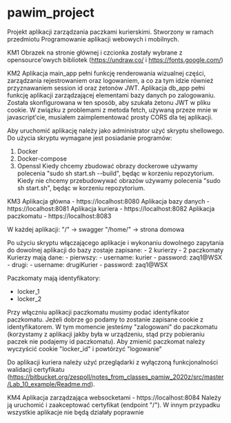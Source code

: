 # pawim_project
Projekt aplikacji zarządzania paczkami kurierskimi. Stworzony w ramach przedmiotu Programowanie aplikacji webowych i mobilnych.

KM1
Obrazek na stronie głównej i czcionka zostały wybrane z opensource'owych bibliotek (https://undraw.co/ i https://fonts.google.com/)

KM2
Aplikacja main_app pełni funkcję renderowania wizualnej części, zarządzania rejestrowaniem oraz logowaniem, a co za tym idzie również przyznawaniem session id oraz żetonów JWT.
Aplikacja db_app pełni funkcję aplikacji zarządzającej elementami bazy danych po zalogowaniu. Została skonfigurowana w ten sposób, aby szukała żetonu JWT w pliku cookie. 
W związku z problemami z metoda fetch, używaną przeze mnie w javascript'cie, musiałem zaimplementować prosty CORS dla tej aplikacji.

Aby uruchomić aplikację należy jako administrator użyć skryptu shellowego.
Do użycia skryptu wymagane jest posiadanie programów:
1. Docker
2. Docker-compose
3. Openssl
Kiedy chcemy zbudować obrazy dockerowe używamy polecenia "sudo sh start.sh --build", będąc w korzeniu repozytorium.
Kiedy nie chcemy przebudowywać obrazów używamy polecenia "sudo sh start.sh", będąc w korzeniu repozytorium.

KM3
Aplikacja główna - https://localhost:8080
Aplikacja bazy danych  - https://localhost:8081
Aplikacja kuriera - https://localhost:8082
Aplikacja paczkomatu - https://localhost:8083

W każdej aplikacji:
"/" -> swagger
"/home/" -> strona domowa

Po użyciu skryptu włączającego aplikacje i wykonaniu dowolnego zapytania do dowolnej aplikacji do bazy zostaje zapisane:
    - 2 kurierzy
    - 2 paczkomaty
Kurierzy mają dane:
    - pierwszy:
        - username: kurier
        - password: zaq1@WSX
    - drugi:
        - username: drugiKurier
        - password: zaq1@WSX

Paczkomaty mają identyfikatory:
- locker_1
- locker_2

Przy włączniu aplikacji paczkomatu musimy podać identyfikator paczkomatu. Jeżeli dobrze go podamy to zostanie zapisane cookie z identyfikatorem.
W tym momencie jesteśmy "zalogowani" do paczkomatu (korzystamy z aplikacji jakby była w urządzeniu, stąd przy pobieraniu paczek nie podajemy id paczkomatu).
Aby zmienić paczkomat należy wyczyścić cookie "locker_id" i powtórzyć "logowanie"

Do aplikacji kuriera należy użyć przeglądarki z wyłączoną funkcjonalności walidacji certyfikatu (https://bitbucket.org/zespoll/notes_from_classes_pamiw_2020z/src/master/Lab_10_example/Readme.md).

KM4
Aplikacja zarządzająca websocketami - https://localhost:8084
Należy ją uruchomić i zaakceptować certyfikat (endpoint "/"). W innym przypadku wszystkie aplikacje nie będą działały poprawnie
